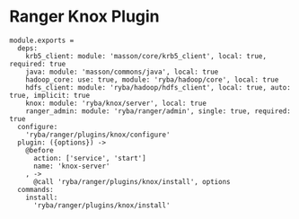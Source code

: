 # Ranger Knox Plugin

    module.exports =
      deps:
        krb5_client: module: 'masson/core/krb5_client', local: true, required: true
        java: module: 'masson/commons/java', local: true
        hadoop_core: use: true, module: 'ryba/hadoop/core', local: true
        hdfs_client: module: 'ryba/hadoop/hdfs_client', local: true, auto: true, implicit: true
        knox: module: 'ryba/knox/server', local: true
        ranger_admin: module: 'ryba/ranger/admin', single: true, required: true
      configure:
        'ryba/ranger/plugins/knox/configure'
      plugin: ({options}) ->
        @before
          action: ['service', 'start']
          name: 'knox-server'
        , ->
          @call 'ryba/ranger/plugins/knox/install', options
      commands:
        install:
          'ryba/ranger/plugins/knox/install'
